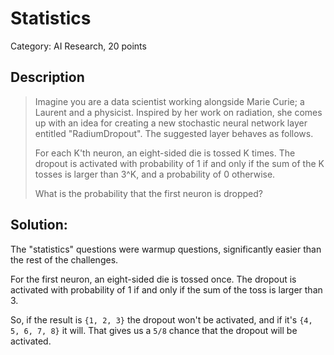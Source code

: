 # Statistics
Category: AI Research, 20 points


## Description

> Imagine you are a data scientist working alongside Marie Curie; a Laurent and a physicist. Inspired by her work on radiation, she comes up with an idea for creating a new stochastic neural network layer entitled "RadiumDropout". The suggested layer behaves as follows.
> 
> For each K'th neuron, an eight-sided die is tossed K times. The dropout is activated with probability of 1 if and only if the sum of the K tosses is larger than 3^K, and a probability of 0 otherwise.
> 
> What is the probability that the first neuron is dropped?


## Solution:

The "statistics" questions were warmup questions, significantly easier than the rest of the challenges.

For the first neuron, an eight-sided die is tossed once. The dropout is activated with probability of 1 if and only if the sum of the toss is larger than 3.

So, if the result is `{1, 2, 3}` the dropout won't be activated, and if it's `{4, 5, 6, 7, 8}` it will. That gives us a `5/8` chance that the dropout will be activated.